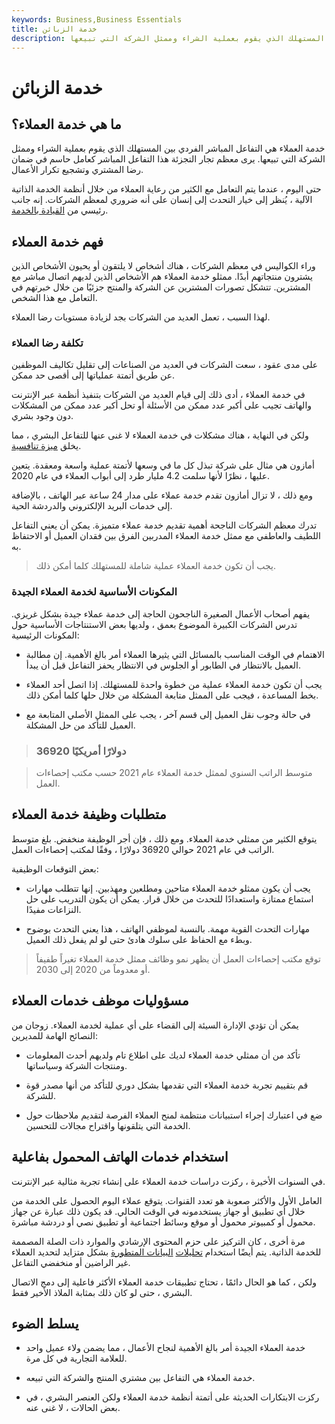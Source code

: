 ```yaml
---
keywords: Business,Business Essentials
title: خدمة الزبائن
description: خدمة العملاء هي التفاعل المباشر الفردي بين المستهلك الذي يقوم بعملية الشراء وممثل الشركة التي تبيعها.
---
```


# خدمة الزبائن
## ما هي خدمة العملاء؟

خدمة العملاء هي التفاعل المباشر الفردي بين المستهلك الذي يقوم بعملية الشراء وممثل الشركة التي تبيعها. يرى معظم تجار التجزئة هذا التفاعل المباشر كعامل حاسم في ضمان رضا المشتري وتشجيع تكرار الأعمال.

حتى اليوم ، عندما يتم التعامل مع الكثير من رعاية العملاء من خلال أنظمة الخدمة الذاتية الآلية ، يُنظر إلى خيار التحدث إلى إنسان على أنه ضروري لمعظم الشركات. إنه جانب رئيسي من [القيادة بالخدمة](/servant-leadership).

## فهم خدمة العملاء

وراء الكواليس في معظم الشركات ، هناك أشخاص لا يلتقون أو يحيون الأشخاص الذين يشترون منتجاتهم أبدًا. ممثلو خدمة العملاء هم الأشخاص الذين لديهم اتصال مباشر مع المشترين. تتشكل تصورات المشترين عن الشركة والمنتج جزئيًا من خلال خبرتهم في التعامل مع هذا الشخص.

لهذا السبب ، تعمل العديد من الشركات بجد لزيادة مستويات رضا العملاء.

### تكلفة رضا العملاء

على مدى عقود ، سعت الشركات في العديد من الصناعات إلى تقليل تكاليف الموظفين عن طريق أتمتة عملياتها إلى أقصى حد ممكن.

في خدمة العملاء ، أدى ذلك إلى قيام العديد من الشركات بتنفيذ أنظمة عبر الإنترنت والهاتف تجيب على أكبر عدد ممكن من الأسئلة أو تحل أكبر عدد ممكن من المشكلات دون وجود بشري.

ولكن في النهاية ، هناك مشكلات في خدمة العملاء لا غنى عنها للتفاعل البشري ، مما يخلق [ميزة تنافسية](/competitive_advantage).

أمازون هي مثال على شركة تبذل كل ما في وسعها لأتمتة عملية واسعة ومعقدة. يتعين عليها ، نظرًا لأنها سلمت 4.2 مليار طرد إلى أبواب العملاء في عام 2020.

ومع ذلك ، لا تزال أمازون تقدم خدمة عملاء على مدار 24 ساعة عبر الهاتف ، بالإضافة إلى خدمات البريد الإلكتروني والدردشة الحية.

تدرك معظم الشركات الناجحة أهمية تقديم خدمة عملاء متميزة. يمكن أن يعني التفاعل اللطيف والعاطفي مع ممثل خدمة العملاء المدربين الفرق بين فقدان العميل أو الاحتفاظ به.

> يجب أن تكون خدمة العملاء عملية شاملة للمستهلك كلما أمكن ذلك.

>

### المكونات الأساسية لخدمة العملاء الجيدة

يفهم أصحاب الأعمال الصغيرة الناجحون الحاجة إلى خدمة عملاء جيدة بشكل غريزي. تدرس الشركات الكبيرة الموضوع بعمق ، ولديها بعض الاستنتاجات الأساسية حول المكونات الرئيسية:

- الاهتمام في الوقت المناسب بالمسائل التي يثيرها العملاء أمر بالغ الأهمية. إن مطالبة العميل بالانتظار في الطابور أو الجلوس في الانتظار يحفز التفاعل قبل أن يبدأ.

- يجب أن تكون خدمة العملاء عملية من خطوة واحدة للمستهلك. إذا اتصل أحد العملاء بخط المساعدة ، فيجب على الممثل متابعة المشكلة من خلال حلها كلما أمكن ذلك.

- في حالة وجوب نقل العميل إلى قسم آخر ، يجب على الممثل الأصلي المتابعة مع العميل للتأكد من حل المشكلة.

> ### 36920 دولارًا أمريكيًا

> متوسط الراتب السنوي لممثل خدمة العملاء عام 2021 حسب مكتب إحصاءات العمل.

>

## متطلبات وظيفة خدمة العملاء

يتوقع الكثير من ممثلي خدمة العملاء. ومع ذلك ، فإن أجر الوظيفة منخفض. بلغ متوسط الراتب في عام 2021 حوالي 36920 دولارًا ، وفقًا لمكتب إحصاءات العمل.

بعض التوقعات الوظيفية:

- يجب أن يكون ممثلو خدمة العملاء متاحين ومطلعين ومهذبين. إنها تتطلب مهارات استماع ممتازة واستعدادًا للتحدث من خلال قرار. يمكن أن يكون التدريب على حل النزاعات مفيدًا.

- مهارات التحدث القوية مهمة. بالنسبة لموظفي الهاتف ، هذا يعني التحدث بوضوح وبطء مع الحفاظ على سلوك هادئ حتى لو لم يفعل ذلك العميل.

> توقع مكتب إحصاءات العمل أن يظهر نمو وظائف ممثل خدمة العملاء تغيراً طفيفاً أو معدوماً من 2020 إلى 2030.

>

## مسؤوليات موظف خدمات العملاء

يمكن أن تؤدي الإدارة السيئة إلى القضاء على أي عملية لخدمة العملاء. زوجان من النصائح الهامة للمديرين:

- تأكد من أن ممثلي خدمة العملاء لديك على اطلاع تام ولديهم أحدث المعلومات ومنتجات الشركة وسياساتها.

- قم بتقييم تجربة خدمة العملاء التي تقدمها بشكل دوري للتأكد من أنها مصدر قوة للشركة.

- ضع في اعتبارك إجراء استبيانات منتظمة لمنح العملاء الفرصة لتقديم ملاحظات حول الخدمة التي يتلقونها واقتراح مجالات للتحسين.

## استخدام خدمات الهاتف المحمول بفاعلية

في السنوات الأخيرة ، ركزت دراسات خدمة العملاء على إنشاء تجربة مثالية عبر الإنترنت.

العامل الأول والأكثر صعوبة هو تعدد القنوات. يتوقع عملاء اليوم الحصول على الخدمة من خلال أي تطبيق أو جهاز يستخدمونه في الوقت الحالي. قد يكون ذلك عبارة عن جهاز محمول أو كمبيوتر محمول أو موقع وسائط اجتماعية أو تطبيق نصي أو دردشة مباشرة.

مرة أخرى ، كان التركيز على حزم المحتوى الإرشادي والموارد ذات الصلة المصممة للخدمة الذاتية. يتم أيضًا استخدام [تحليلات](/pareto-analysis) [البيانات المتطورة](/pareto-analysis) بشكل متزايد لتحديد العملاء غير الراضين أو منخفضي التفاعل.

ولكن ، كما هو الحال دائمًا ، تحتاج تطبيقات خدمة العملاء الأكثر فاعلية إلى دمج الاتصال البشري ، حتى لو كان ذلك بمثابة الملاذ الأخير فقط.

## يسلط الضوء

- خدمة العملاء الجيدة أمر بالغ الأهمية لنجاح الأعمال ، مما يضمن ولاء عميل واحد للعلامة التجارية في كل مرة.

- خدمة العملاء هي التفاعل بين مشتري المنتج والشركة التي تبيعه.

- ركزت الابتكارات الحديثة على أتمتة أنظمة خدمة العملاء ولكن العنصر البشري ، في بعض الحالات ، لا غنى عنه.

